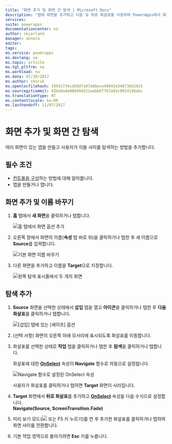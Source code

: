 ```yaml
---
title: "화면 추가 및 화면 간 탐색 | Microsoft Docs"
description: "앱에 화면을 추가하고 다음 및 뒤로 화살표를 사용하여 PowerApps에서 화면 사이를 탐색"
services: 
suite: powerapps
documentationcenter: na
author: skjerland
manager: anneta
editor: 
tags: 
ms.service: powerapps
ms.devlang: na
ms.topic: article
ms.tgt_pltfrm: na
ms.workload: na
ms.date: 07/10/2017
ms.author: sharik
ms.openlocfilehash: 19541734cd50dfa97a8bece49b92e34073dd1625
ms.sourcegitcommit: 43be6a4e08849d522aabb6f767a81c092419babc
ms.translationtype: HT
ms.contentlocale: ko-KR
ms.lasthandoff: 11/07/2017
---
```

# <a name="add-a-screen-and-navigate-between-screens"></a>화면 추가 및 화면 간 탐색
여러 화면이 있는 앱을 만들고 사용자가 이들 사이를 탐색하는 방법을 추가합니다.

## <a name="prerequisites"></a>필수 조건
* [컨트롤을 구성](add-configure-controls.md)하는 방법에 대해 알아봅니다.
* 앱을 만들거나 엽니다.

## <a name="add-and-rename-a-screen"></a>화면 추가 및 이름 바꾸기
1. **홈** 탭에서 **새 화면**을 클릭하거나 탭합니다.
   
    ![홈 탭에서 화면 옵션 추가](./media/add-screen-context-variables/add-screen.png)
2. 오른쪽 창에서 화면의 이름(**속성** 탭 바로 위)을 클릭하거나 탭한 후 새 이름으로 **Source**를 입력합니다.
   
    ![기본 화면 이름 바꾸기](./media/add-screen-context-variables/name-source-screen.png)
3. 다른 화면을 추가하고 이름을 **Target**으로 지정합니다.
   
    ![왼쪽 탐색 표시줄에서 두 개의 화면](./media/add-screen-context-variables/two-screens-in-nav.png)

## <a name="add-navigation"></a>탐색 추가
1. **Source** 화면을 선택한 상태에서 **삽입** 탭을 열고 **아이콘**을 클릭하거나 탭한 후 **다음 화살표**를 클릭하거나 탭합니다.  
   
    ![[삽입] 탭에 있는 [셰이프] 옵션](./media/add-screen-context-variables/add-next-arrow.png)
2. (선택 사항) 화면의 오른쪽 아래 모서리에 표시되도록 화살표를 이동합니다.
3. 화살표를 선택한 상태로 **작업** 탭을 클릭하거나 탭한 후 **탐색**을 클릭하거나 탭합니다.
   
    화살표에 대한 **[OnSelect](controls/properties-core.md)** 속성이 **Navigate** 함수로 자동으로 설정됩니다.  
   
    ![Navigate 함수로 설정된 OnSelect 속성](./media/add-screen-context-variables/onselect-default.png)
   
    사용자가 화살표를 클릭하거나 탭하면 **Target** 화면이 사라집니다.
4. **Target** 화면에서 **뒤로 화살표**를 추가하고 **[OnSelect](controls/properties-core.md)** 속성을 다음 수식으로 설정합니다.
   <br>**Navigate(Source, ScreenTransition.Fade)**
5. 미리 보기 모드(![](./media/add-screen-context-variables/preview.png) 또는 F5 키 누르기)를 연 후 추가한 화살표를 클릭하거나 탭하여 화면 사이를 전환합니다.
6. 기본 작업 영역으로 돌아가려면 **Esc** 키를 누릅니다.

